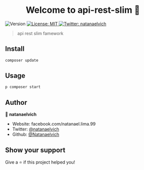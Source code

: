<h1 align="center">Welcome to api-rest-slim 👋</h1>
<p>
  <img alt="Version" src="https://img.shields.io/badge/version-1.0.0-blue.svg?cacheSeconds=2592000" />
  <a href="#" target="_blank">
    <img alt="License: MIT" src="https://img.shields.io/badge/License-MIT-green.svg" />
  </a>
  <a href="https://twitter.com/natanaelvich" target="_blank">
    <img alt="Twitter: natanaelvich" src="https://img.shields.io/twitter/follow/natanaelvich.svg?style=social" />
  </a>
</p>

> api rest slim famework

## Install

```sh
composer update
```

## Usage

```sh
p composer start
```

## Author

👤 **natanaelvich**

* Website: facebook.com/natanael.lima.99
* Twitter: [@natanaelvich](https://twitter.com/natanaelvich)
* Github: [@Natanaelvich](https://github.com/Natanaelvich)

## Show your support

Give a ⭐️ if this project helped you!

